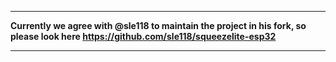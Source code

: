*********************
<strong>Currently we agree with @sle118 to maintain the project in his fork, so please look here https://github.com/sle118/squeezelite-esp32
*********************
